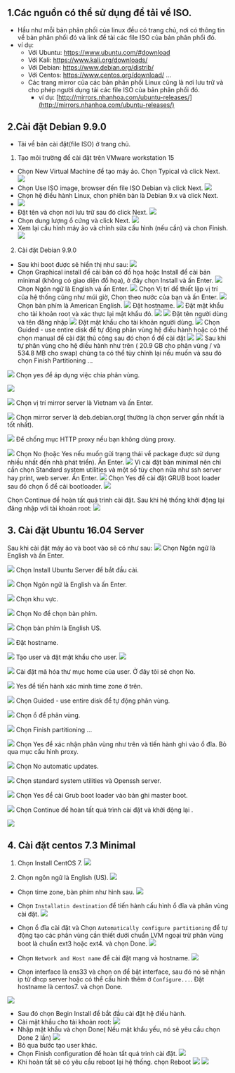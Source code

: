 ## 1.Các nguồn có thể sử dụng để tải về ISO.
- Hầu như mỗi bản phân phối của linux đều có trang chủ, nơi có thông tin về bản phân phối đó và link để tải các file ISO của bản phân phối đó.
- ví dụ:
  - Với Ubuntu: https://www.ubuntu.com/#download
  - Với Kali:   https://www.kali.org/downloads/
  - Với Debian: https://www.debian.org/distrib/
  - Với Centos: https://www.centos.org/download/
  ...
  - Các trang mirror của các bản phân phối Linux cũng là nơi lưu trữ và cho phép người dụng tải các file ISO của bản phân phối đó.
	  - ví dụ: [http://mirrors.nhanhoa.com/ubuntu-releases/](http://mirrors.nhanhoa.com/ubuntu-releases/)
## 2.Cài đặt Debian 9.9.0
- Tải về bản cài đặt(file ISO) ở trang chủ.
1. Tạo môi trường để cài đặt trên VMware workstation 15
- Chọn New Virtual Machine để tạo máy ảo. Chọn Typical và click Next.
![](http://i.imgur.com/QEgedZ7.png)
-  Chọn Use ISO image, browser đến file ISO Debian và click Next.
![](http://i.imgur.com/dbpBoZW.png)
- Chọn hệ điều hành Linux, chon phiên bản là Debian 9.x và click Next.
- ![](http://i.imgur.com/9nKZpGc.png)
- Đặt tên và chọn nơi lưu trữ sau đó click Next.
![](http://i.imgur.com/iOHvtiD.png)
- Chọn dung lượng ổ cứng và click Next.
![](http://i.imgur.com/r9lnmKy.png)
- Xem lại cấu hình máy ảo và chỉnh sửa cấu hình (nếu cần) và chon Finish.
![](http://i.imgur.com/LsgMcfY.png)

2. Cài đặt Debian 9.9.0
- Sau khi boot được sẽ hiển thị như sau:
![](http://i.imgur.com/sxU8XrP.png)
- Chọn Graphical install để cài bản có đồ họa hoặc Install để cài bản minimal (không có giao diện đồ họa), ở đây chọn Install và ấn Enter.
![](http://i.imgur.com/fhKzHPV.png)
Chọn Ngôn ngữ là English và ấn Enter.
![](http://i.imgur.com/RAgwf5c.png)
Chọn Vị trí để thiết lập vị trí của hệ thống cũng như múi giờ, Chọn theo nước của bạn và ấn Enter.
![](http://i.imgur.com/DSFa6qm.png)
Chọn bàn phím là American English.
![](http://i.imgur.com/SakdRw7.png)
Đặt hostname.
![](http://i.imgur.com/0GN6N5y.png)
Đặt mật khẩu cho tài khoản root và xác thực lại mật khẩu đó.
![](http://i.imgur.com/iOS7hiy.png)
![](http://i.imgur.com/SNhyPCl.png)
Đặt tên người dùng và tên đăng nhập
![](http://i.imgur.com/GH6Walj.png)
Đặt mật khẩu cho tài khoản người dùng.
![](http://i.imgur.com/0cs8i2I.png)
Chọn Guided - use entire disk để tự động phân vùng hệ điều hành hoặc có thể chọn manual để cài đặt thủ công sau đó chọn ổ để cài đặt
![](http://i.imgur.com/uy5rvCq.png)
![](http://i.imgur.com/fu8g7Fe.png)
Sau khi tự phân vùng cho hệ điều hành như trên ( 20.9 GB cho phân vùng / và 534.8 MB cho swap) chúng ta có thể tùy chỉnh lại nếu muốn và sau đó chọn Finish Partitioning ...

![](http://i.imgur.com/uNQnYQy.png)
Chọn yes để áp dụng việc chia phân vùng.

![](http://i.imgur.com/Z1mYm9q.png)

![](http://i.imgur.com/VkARDXH.png)
Chọn vị trí mirror server là Vietnam và ấn Enter.

![](http://i.imgur.com/lMd1C7s.png)
Chọn mirror server là deb.debian.org( thường là chọn server gần nhất là tốt nhất).

![](http://i.imgur.com/IukK41D.png)
Để chống mục HTTP proxy nếu bạn không dùng proxy.

![](http://i.imgur.com/nmh2PJI.png)
Chọn No (hoặc Yes nếu muốn gửi trạng thái về package được sử dụng nhiều nhất đến nhà phát triển). Ấn Enter.
![](http://i.imgur.com/cyiSW7P.png)
Vì cài đặt bản minimal nên chỉ cần chọn Standard system utilities và một số tùy chọn nữa như ssh server hay print, web server. Ấn Enter.
![](http://i.imgur.com/pYRoqyt.png)
Chọn Yes để cài đặt GRUB boot loader sau đó chọn ổ để cài bootloader.
![](http://i.imgur.com/uYYKjXC.png)

Chọn Continue để hoàn tất quá trình cài đặt.
Sau khi hệ thống khởi động lại đăng nhập với tài khoản root:
![](http://i.imgur.com/pkijxmM.png)


## 3. Cài đặt Ubuntu 16.04 Server
Sau khi cài đặt máy ảo và boot vào sẽ có như sau:
![](http://i.imgur.com/vftGLK5.png)
Chọn Ngôn ngữ là English và ấn Enter.

![](http://i.imgur.com/X8mLskE.png)
Chọn Install Ubuntu Server để bắt đầu cài.

![](http://i.imgur.com/qWBjAxl.png)
Chọn Ngôn ngữ là English và ấn Enter.

![](http://i.imgur.com/jLkES0p.png)
Chọn khu vực.

![](http://i.imgur.com/3J4C8uf.png)
Chọn No để chọn bàn phím.

![](http://i.imgur.com/3pOPJzL.png)
Chọn bàn phím là English US.

![](http://i.imgur.com/llGsNMj.png)
Đặt hostname.

![](http://i.imgur.com/da2rJSZ.png)
Tạo user và đặt mật khẩu cho user.
![](http://i.imgur.com/Bj43EZH.png)


![](http://i.imgur.com/GmvxB4N.png)
Cài đặt mã hóa thư mục home của user. Ở đây tôi sẽ chọn No.

![](http://i.imgur.com/ZWs1dMy.png)
Yes để tiến hành xác minh time zone ở trên.

![](http://i.imgur.com/83bx9rr.png)
Chọn Guided - use entire disk để tự động phân vùng.

![](http://i.imgur.com/2ilJm3S.png)
Chọn ổ để phân vùng.

![](http://i.imgur.com/v3beT3w.png)
Chọn Finish partitioning ...

![](http://i.imgur.com/C0UvQas.png)
Chọn Yes để xác nhận phân vùng như trên và tiến hành ghi vào ổ đĩa.
Bỏ qua mục cấu hình proxy.

![](http://i.imgur.com/TRUitpc.png)
Chọn No automatic updates.

![](http://i.imgur.com/iEbLvYi.png)
Chọn standard system utilities và Openssh server.

![](http://i.imgur.com/xikatGS.png)
Chọn Yes để cài Grub boot loader vào bản ghi master boot.

![](http://i.imgur.com/VASQmMb.png)
Chọn Continue để hoàn tất quá trình cài đặt và khởi động lại .

![](http://i.imgur.com/9a4W86r.png)



## 4. Cài đặt centos 7.3 Minimal
 1. Chọn Install CentOS 7.
![](http://i.imgur.com/2bAS4iO.png)

 2. Chọn ngôn ngữ là English (US).
![](http://i.imgur.com/fSlH3X7.png)

- Chọn time zone, bàn phím như hình sau.
![](http://i.imgur.com/kA55j2K.png)

- Chọn `Installatin destination` để tiến hành cấu hình ổ đĩa và phân vùng cài đặt.
![](http://i.imgur.com/bOWnvmU.png)
- Chọn ổ đĩa cài đặt và Chọn `Automatically configure partitioning` để tự động tạo các phân vùng cần thiết dưới chuẩn LVM ngoại trừ phân vùng boot là chuẩn ext3 hoặc ext4. và chọn Done.
![](http://i.imgur.com/0qq7XD1.png)

- Chọn `Network and Host name` để cài đặt mạng và hostname.
![](http://i.imgur.com/ekTqcNa.png)

- Chọn interface là ens33 và chọn on để bật interface, sau đó nó sẽ nhận ip từ dhcp server hoặc có thể cấu hình thêm ở `Configure...`. Đặt hostname là centos7. và chọn Done.



![](http://i.imgur.com/BOvrkRj.png)

- Sau đó chọn Begin Install để bắt đầu cài đặt hệ điều hành.
- Cài mật khẩu cho tài khoản root:
![](http://i.imgur.com/RrbrLuF.png)
 - Nhập mật khẩu và chọn Done( Nếu mật khẩu yếu, nó sẽ yêu cầu chọn Done 2 lần)
![](http://i.imgur.com/jVA0n1T.png)
- Bỏ qua bước tạo user khác.
- Chọn Finish configuration để hoàn tất quá trinh cài đặt.
![](http://i.imgur.com/Ak6hFLV.png)
- Khi hoàn tất sẽ có yêu cầu reboot lại hệ thống. chọn Reboot
![](http://i.imgur.com/J2bKTSe.png)
![](http://i.imgur.com/Uq75bjn.png)
